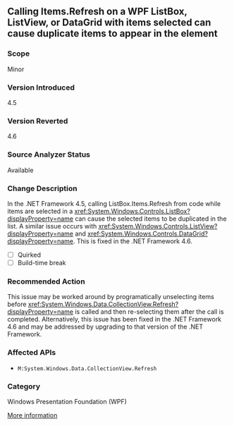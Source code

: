 ## Calling Items.Refresh on a WPF ListBox, ListView, or DataGrid with items selected can cause duplicate items to appear in the element

### Scope
Minor

### Version Introduced
4.5

### Version Reverted
4.6

### Source Analyzer Status
Available

### Change Description
In the .NET Framework 4.5, calling ListBox.Items.Refresh from code while items
are selected in a <xref:System.Windows.Controls.ListBox?displayProperty=name>
can cause the selected items to be duplicated in the list. A similar issue
occurs with <xref:System.Windows.Controls.ListView?displayProperty=name> and
<xref:System.Windows.Controls.DataGrid?displayProperty=name>. This is fixed in
the .NET Framework 4.6.

- [ ] Quirked
- [ ] Build-time break

### Recommended Action
This issue may be worked around by programatically unselecting items before
<xref:System.Windows.Data.CollectionView.Refresh?displayProperty=name> is called
and then re-selecting them after the call is completed. Alternatively, this
issue has been fixed in the .NET Framework 4.6 and may be addressed by upgrading
to that version of the .NET Framework.

### Affected APIs
* `M:System.Windows.Data.CollectionView.Refresh`

### Category
Windows Presentation Foundation (WPF)

[More information](http://connect.microsoft.com/VisualStudio/feedback/details/873075/on-net-4-5-the-selected-items-in-a-wpf-listbox-listview-control-are-incorrect-when-items-refresh-is-called-from-code-behind)

<!-- breaking change id: 104 -->
